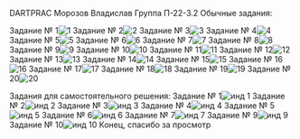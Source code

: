 DARTPRAC
Морозов Владислав
Группа П-22-3.2
Обычные задания:

Задание № 1![1](https://github.com/user-attachments/assets/6f404e28-9809-406b-a360-88876f019d1a)
Задание № 2![2](https://github.com/user-attachments/assets/34a6322b-3335-4354-8d72-d337d4831a70)
Задание № 3![3](https://github.com/user-attachments/assets/0cebdfde-ae14-4b40-8928-4b367a52d3c5)
Задание № 4![4](https://github.com/user-attachments/assets/41e02ebe-9295-4edd-9583-192328302686)
Задание № 5![5](https://github.com/user-attachments/assets/ecfef30f-3bf0-41e0-bbb1-138689b7a0ff)
Задание № 6![6](https://github.com/user-attachments/assets/86b2ef4d-aeeb-436d-818d-8778555f009d)
Задание № 7![7](https://github.com/user-attachments/assets/251c7436-7902-44ea-ab35-cce3111cb1d5)
Задание № 8![8](https://github.com/user-attachments/assets/12a49fa8-526a-472c-91a4-b5844847d6a6)
Задание № 9![9](https://github.com/user-attachments/assets/90f04e4f-6e68-43a3-afa1-9c55c776169c)
Задание № 10![10](https://github.com/user-attachments/assets/a36439ef-4787-443d-a8d1-dc604d412188)
Задание № 11![11](https://github.com/user-attachments/assets/51fdfea6-99f6-4e9c-bb76-ea5b285fea1c)
Задание № 12![12](https://github.com/user-attachments/assets/80ac3db8-ad56-4b09-a169-89730aebe363)
Задание № 13![13](https://github.com/user-attachments/assets/93989f0e-fd8b-4711-b141-043284c4ad1e)
Задание № 14![14](https://github.com/user-attachments/assets/bf73489b-5123-4a66-af25-60eb1ebd1547)
Задание № 15![15](https://github.com/user-attachments/assets/5e8f04a8-5306-4a21-bce2-26cf2067bc3e)
Задание № 16![16](https://github.com/user-attachments/assets/5868b987-d595-4adc-985b-0990f4abd9a5)
Задание № 17![17](https://github.com/user-attachments/assets/43b1b3cb-15fe-4010-9264-312341596bac)
Задание № 18![18](https://github.com/user-attachments/assets/b32cd165-f445-46d2-ba76-f0aac37ff2f5)
Задание № 19![19](https://github.com/user-attachments/assets/155b1cca-c372-49d6-bafc-a79a758b066b)
Задание № 20![20](https://github.com/user-attachments/assets/2bbf103a-a370-4a2d-b106-143d3f743962)

Задания для самостоятельного решения: 
Задание № 1![инд 1](https://github.com/user-attachments/assets/bc5943dc-d6cb-4b67-92c5-a92ca61f387a)
Задание № 2![инд 2](https://github.com/user-attachments/assets/5abfdbcf-9e14-40d5-9a48-8526e3d54885)
Задание № 3![инд 3](https://github.com/user-attachments/assets/dd003165-ac42-456b-bf28-ea2318731cb8)
Задание № 4![инд 4](https://github.com/user-attachments/assets/41f4e77c-e57e-408d-b6ce-5c8193521a60)
Задание № 5![инд 5](https://github.com/user-attachments/assets/24b42943-0097-4637-b5b1-7daad5a6b914)
Задание № 6![инд 6](https://github.com/user-attachments/assets/9ed2c45d-e890-46c5-a7ed-880602803035)
Задание № 7![инд 7](https://github.com/user-attachments/assets/5fc8e252-151a-414d-a497-5490856f50ec)
Задание № 9![инд 9](https://github.com/user-attachments/assets/95e30620-0b68-4d26-99f1-7b39a5d4001b)
Задание № 10![инд 10](https://github.com/user-attachments/assets/79d21077-5412-44f2-a9dc-e854f872463a)
Конец, спасибо за просмотр


